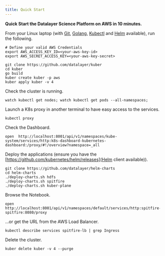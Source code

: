 ```yaml
---
title: Quick Start
---
```


**Quick Start the Datalayer Science Platform on AWS in 10 minutes.**

From your Linux laptop (with [Git](https://git-scm.com/downloads), [Golang](https://golang.org/dl), [Kubectl](https://kubernetes.io/docs/tasks/tools/install-kubectl/#install-kubectl-binary-via-curl) and [Helm](https://github.com/kubernetes/helm/releases) available), run the following.

```shell
# Define your valid AWS Credentials
export AWS_ACCESS_KEY_ID=<your-aws-key-id>
export AWS_SECRET_ACCESS_KEY=<your-aws-key-secret>
```

```shell
git clone https://github.com/datalayer/kuber
cd kuber
go build
kuber create kuber -p aws
kuber apply kuber -v 4
```

Check the cluster is running.

```shell
watch kubectl get nodes; watch kubectl get pods --all-namespaces;
```

Launch a K8s proxy in another terminal to have easy access to the services.

```shell
kubectl proxy
```

Check the Dashboard.

```shell
open  http://localhost:8001/api/v1/namespaces/kube-system/services/http:k8s-dashboard-kubernetes-dashboard:/proxy/#!/overview?namespace=_all
```

Deploy the applications (ensure you have the [https://github.com/kubernetes/helm/releases](Helm client available)).

```shell
git clone https://github.com/datalayer/helm-charts
cd helm-charts
./deploy-charts.sh hdfs
./deploy-charts.sh spitfire
./deploy-charts.sh kuber-plane
```

Browse the Notebook.

```
open http://localhost:8001/api/v1/namespaces/default/services/http:spitfire-spitfire:8080/proxy
```

...or get the URL from the AWS Load Balancer.

```shell
kubectl describe services spitfire-lb | grep Ingress
```

Delete the cluster.

```shell
kuber delete kuber -v 4 --purge
```
